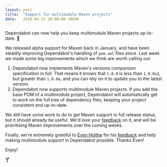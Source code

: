 ```yaml
---
layout: post
title:  "Support for multimodule Maven projects"
date:   2018-04-21 18:00:00 +0000
---
```


Dependabot can now help you keep multimodule Maven projects up-to-date. 🎉

We released alpha support for Maven back in January, and have been steadily
improving Dependabot's handling of `pom.xml` files since.
Last week we made some big improvements which we think are worth calling out.
1. Dependabot now implements Maven's versions comparison specification in full.
   That means it knows that `1.0.0` is less than `1.0.0u2`, but greater than
   `1.0.0m`, and you can rely on it to update you to the latest version.
2. Dependabot now supports multimodule Maven projects. If you add the base POM
   of a multimodule project, Dependabot will automatically get to work on the
   full tree of dependency files, keeping your project consistent and
   up-to-date.

We still have some work to do to get Maven support to full release status, but
it should already be useful. We'd love your [feedback][feedback-link] on it, and
will be prioritising Maven improvements over the coming weeks.

Finally, we're extremely grateful to [Even Holthe][evenh] for his
[feedback][even-issue] and help making multimodule support in Dependabot
possible. Thanks Even!

Enjoy!

🍸

[feedback-link]: https://github.com/dependabot/feedback
[evenh]: https://github.com/evenh
[even-issue]: https://github.com/dependabot/dependabot-core/issues/222
